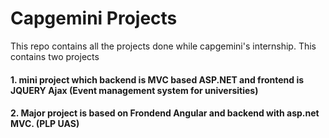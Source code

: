 <h1>Capgemini Projects</h1>
This repo contains all the projects done while capgemini's internship. This contains two projects 
<h4>1. mini project which backend is MVC based ASP.NET and frontend is JQUERY Ajax (Event management system for universities) 
<h4>2. Major project is based on Frondend Angular and backend with asp.net MVC. (PLP UAS)
